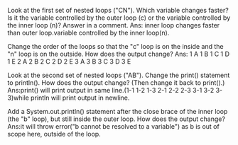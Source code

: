 Look at the first set of nested loops ("CN"). Which variable changes faster? Is it the variable controlled by the outer loop (c) or the variable controlled by the inner loop (n)? Answer in a comment.
Ans: inner loop changes faster than outer loop.variable controlled by the inner loop(n).

Change the order of the loops so that the "c" loop is on the inside and the "n" loop is on the outside. How does the output change?
Ans: 1 A 1 B 1 C 1 D 1 E 2 A 2 B 2 C 2 D 2 E 3 A 3 B 3 C 3 D 3 E

Look at the second set of nested loops ("AB"). Change the print() statement to println(). How does the output change? (Then change it back to print().)
Ans:print() will print output in same line.(1-1 1-2 1-3 2-1 2-2 2-3 3-1 3-2 3-3)while println will print output in newline.

Add a System.out.println() statement after the close brace of the inner loop (the "b" loop), but still inside the outer loop. How does the output change?
Ans:it will throw error("b cannot be resolved to a variable") as b is out of scope here, outside of the loop.
